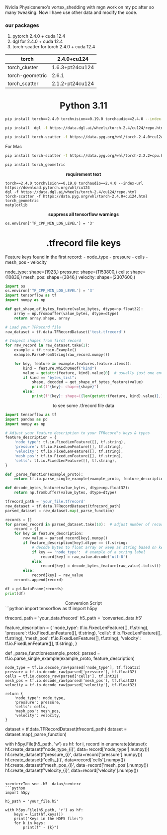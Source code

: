 Nvidia Physicsnemo's vortex_shedding with mgn work on my pc after so many tweaking. Now I have use other data and modify the code.

### our packages
1. pytorch 2.4.0 + cuda 12.4
2. dgl for 2.4.0 + cuda 12.4
3. torch-scatter for torch 2.4.0 + cuda 12.4


| torch           | 2.4.0+cu124     |
| --------------- | --------------- |
| torch_cluster   | 1.6.3+pt24cu124 |
| torch-geometric | 2.6.1           |
| torch_scatter   | 2.1.2+pt24cu124 |


<H1> <center>Python 3.11 </H1></center>

```bash
pip install torch==2.4.0 torchvision==0.19.0 torchaudio==2.4.0 --index-url https://download.pytorch.org/whl/cu124
```

```bash
pip install  dgl -f https://data.dgl.ai/wheels/torch-2.4/cu124/repo.html
```

```bash
pip install torch-scatter -f https://data.pyg.org/whl/torch-2.4.0+cu124.html
```

For Mac
```zsh
pip install torch-scatter -f https://data.pyg.org/whl/torch-2.2.2+cpu.html
```

```bash
pip install torch_geometric
```

<center><b>requirement text</center></b>

```
torch==2.4.0 torchvision==0.19.0 torchaudio==2.4.0 --index-url https://download.pytorch.org/whl/cu124
dgl -f https://data.dgl.ai/wheels/torch-2.4/cu124/repo.html
torch-scatter -f https://data.pyg.org/whl/torch-2.4.0+cu124.html
torch_geometric
matplotlib
```

<center><b>suppress all tensorflow warnings</center></b>

```
os.environ['TF_CPP_MIN_LOG_LEVEL'] = '3'
```

<center><h1>.tfrecord file keys</center></h1>
Feature keys found in the first record:
- node_type
- pressure
- cells
- mesh_pos
- velocity



node_type: shape=(1923,)
pressure: shape=(1153800,)
cells: shape=(10836,)
mesh_pos: shape=(3846,)
velocity: shape=(2307600,)

```python
import os
os.environ['TF_CPP_MIN_LOG_LEVEL'] = '3'
import tensorflow as tf
import numpy as np

def get_shape_of_bytes_feature(value_bytes, dtype=np.float32):
    array = np.frombuffer(value_bytes, dtype=dtype)
    return array.shape, array

# Load your TFRecord file
raw_dataset = tf.data.TFRecordDataset('test.tfrecord')

# Inspect shapes from first record
for raw_record in raw_dataset.take(1):
    example = tf.train.Example()
    example.ParseFromString(raw_record.numpy())

    for key, feature in example.features.feature.items():
        kind = feature.WhichOneof("kind")
        value = getattr(feature, kind).value[0]  # usually just one entry per key
        if kind == "bytes_list":
            shape, decoded = get_shape_of_bytes_feature(value)
            print(f"{key}: shape={shape}")
        else:
            print(f"{key}: shape=({len(getattr(feature, kind).value)},) [type: {kind}]")
```

<center>to see some .tfrecord file data</center>

```python
import tensorflow as tf
import pandas as pd
import numpy as np

# Adjust your feature description to your TFRecord's keys & types
feature_description = {
    'node_type': tf.io.FixedLenFeature([], tf.string),
    'pressure': tf.io.FixedLenFeature([], tf.string),
    'velocity': tf.io.FixedLenFeature([], tf.string),
    'mesh_pos': tf.io.FixedLenFeature([], tf.string),
    'cells': tf.io.FixedLenFeature([], tf.string),
}

def _parse_function(example_proto):
    return tf.io.parse_single_example(example_proto, feature_description)

def decode_bytes_feature(value_bytes, dtype=np.float32):
    return np.frombuffer(value_bytes, dtype=dtype)

tfrecord_path = 'your_file.tfrecord'
raw_dataset = tf.data.TFRecordDataset(tfrecord_path)
parsed_dataset = raw_dataset.map(_parse_function)

records = []
for parsed_record in parsed_dataset.take(10):  # adjust number of records
    record = {}
    for key in feature_description:
        raw_value = parsed_record[key].numpy()
        if feature_description[key].dtype == tf.string:
            # decode bytes to float array or keep as string based on key
            if key == 'node_type':  # example of a string label
                record[key] = raw_value.decode('utf-8')
            else:
                record[key] = decode_bytes_feature(raw_value).tolist()
        else:
            record[key] = raw_value
    records.append(record)

df = pd.DataFrame(records)
print(df)
```

<center>Conversion Script</center>
```python
import tensorflow as tf
import h5py

tfrecord_path = 'your_data.tfrecord'
h5_path = 'converted_data.h5'

feature_description = {
    'node_type': tf.io.FixedLenFeature([], tf.string),
    'pressure': tf.io.FixedLenFeature([], tf.string),
    'cells': tf.io.FixedLenFeature([], tf.string),
    'mesh_pos': tf.io.FixedLenFeature([], tf.string),
    'velocity': tf.io.FixedLenFeature([], tf.string),
}

def _parse_function(example_proto):
    parsed = tf.io.parse_single_example(example_proto, feature_description)

    node_type = tf.io.decode_raw(parsed['node_type'], tf.float32)
    pressure = tf.io.decode_raw(parsed['pressure'], tf.float32)
    cells = tf.io.decode_raw(parsed['cells'], tf.int32)
    mesh_pos = tf.io.decode_raw(parsed['mesh_pos'], tf.float32)
    velocity = tf.io.decode_raw(parsed['velocity'], tf.float32)

    return {
        'node_type': node_type,
        'pressure': pressure,
        'cells': cells,
        'mesh_pos': mesh_pos,
        'velocity': velocity,
    }

dataset = tf.data.TFRecordDataset(tfrecord_path)
dataset = dataset.map(_parse_function)

with h5py.File(h5_path, 'w') as hf:
    for i, record in enumerate(dataset):
        hf.create_dataset(f'node_type_{i}', data=record['node_type'].numpy())
        hf.create_dataset(f'pressure_{i}', data=record['pressure'].numpy())
        hf.create_dataset(f'cells_{i}', data=record['cells'].numpy())
        hf.create_dataset(f'mesh_pos_{i}', data=record['mesh_pos'].numpy())
        hf.create_dataset(f'velocity_{i}', data=record['velocity'].numpy())

```

<center>Too see .h5  data</center>
```python
import h5py

h5_path = 'your_file.h5'

with h5py.File(h5_path, 'r') as hf:
    keys = list(hf.keys())
    print("Keys in the HDF5 file:")
    for k in keys:
        print(f" - {k}")
```
